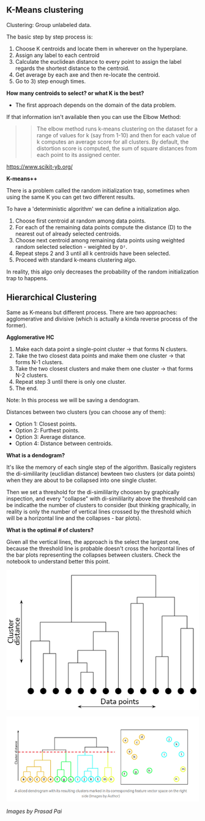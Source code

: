 ## K-Means clustering

Clustering: Group unlabeled data.

The basic step by step process is:
1. Choose K centroids and locate them in wherever on the hyperplane.
2. Assign any label to each centroid
3. Calculate the euclidean distance to every point to assign the label regards the shortest distance to the centroid.
4. Get average by each axe and then re-locate the centroid.
5. Go to 3) step enough times.


**How many centroids to select? or what K is the best?**

- The first approach depends on the domain of the data problem.

If that information isn't available then you can use the Elbow Method:

>> The elbow method runs k-means clustering on the dataset for a range of values for k (say from 1-10) and then for each value of k computes an average score for all clusters. By default, the distortion score is computed, the sum of square distances from each point to its assigned center.

https://www.scikit-yb.org/


**K-means++**

There is a problem called the random initialization trap, sometimes when using the same K you can get two different results.

To have a 'deterministic algorithm' we can define a initialization algo.

1) Choose first centroid at random among data points.
2) For each of the remaining data points compute the distance (D) to the nearest out of already selected centroids.
3) Choose next centroid among remaining data points using weighted random selected selection - weighted by `D²`.
4) Repeat steps 2 and 3 until all k centroids have been selected.
5) Proceed with standard k-means clustering algo.

In reality, this algo only decreases the probability of the random initialization trap to happens.


## Hierarchical Clustering

Same as K-means but different process. There are two approaches: agglomerative and divisive (which is actually a kinda reverse process of the former).

**Agglomerative HC**
1) Make each data point a single-point cluster -> that forms N clusters.
2) Take the two closest data points and make them one cluster -> that forms N-1 clusters.
3) Take the two closest clusters and make them one cluster -> that forms N-2 clusters.
4) Repeat step 3 until there is only one cluster.
5) The end.

Note: In this process we will be saving a dendogram.

Distances between two clusters (you can choose any of them):

- Option 1: Closest points.
- Option 2: Furthest points.
- Option 3: Average distance.
- Option 4: Distance between centroids.


**What is a dendogram?**

It's like the memory of each single step of the algorithm. Basically registers the di-simililarity (euclidian distance) bewteen two clusters (or data points) when they are about to be collapsed into one single cluster.

Then we set a threshold for the di-simililarity choosen by graphically inspection, and every "collapse" with di-simililarity above the threshold can be indicathe the number of clusters to consider (but thinking graphically, in reality is only the number of vertical lines crossed by the threshold which will be a horizontal line and the collapses - bar plots).

**What is the optimal # of clusters?**

Given all the vertical lines, the approach is the select the largest one, because the threshold line is probable doesn't cross the horizontal lines of the bar plots representing the collapses between clusters. Check the notebook to understand better this point.


![](./assets/dendrogram_illustration.png)

![](./assets/dendrogram_with_threshold.png)

_Images by Prasad Pai_